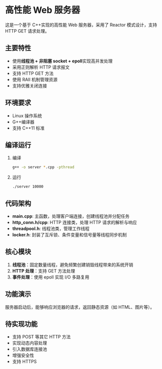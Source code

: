 # 高性能 Web 服务器

这是一个基于 C++实现的高性能 Web 服务器，采用了 Reactor 模式设计，支持 HTTP GET 请求处理。

## 主要特性

- 使用**线程池 + 非阻塞 socket + epoll**实现高并发处理
- 采用正则解析 HTTP 请求报文
- 支持 HTTP GET 方法
- 使用 RAII 机制管理资源
- 支持优雅关闭连接

## 环境要求

- Linux 操作系统
- G++编译器
- 支持 C++11 标准

## 编译运行

1. 编译

   ```bash
   g++ -o server *.cpp -pthread
   ```

2. 运行
   ```bash
   ./server 10000
   ```

## 代码架构

- **main.cpp**: 主函数，处理客户端连接，创建线程池并分配任务
- **http_conn.h/cpp**: HTTP 连接类，处理 HTTP 请求的解析与响应
- **threadpool.h**: 线程池类，管理工作线程
- **locker.h**: 封装了互斥锁、条件变量和信号量等线程同步机制

## 核心模块

1. **线程池**：固定数量线程，避免频繁创建销毁线程带来的系统开销
2. **HTTP 处理**：支持 GET 方法处理
3. **事件处理**：使用 epoll 实现 I/O 多路复用

## 功能演示

服务器启动后，能够响应浏览器的请求，返回静态资源（如 HTML、图片等）。

## 待实现功能

- 支持 POST 等其它 HTTP 方法
- 实现动态内容处理
- 引入数据库连接池
- 增强安全性
- 支持 HTTPS
